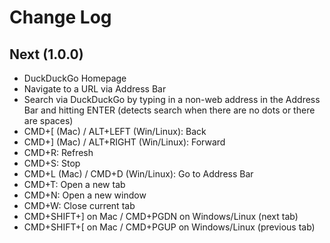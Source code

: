 # Change Log

## Next (1.0.0)

- DuckDuckGo Homepage
- Navigate to a URL via Address Bar
- Search via DuckDuckGo by typing in a non-web address in the Address Bar and hitting ENTER (detects search when there are no dots or there are spaces)
- CMD+[ (Mac) / ALT+LEFT (Win/Linux): Back
- CMD+] (Mac) / ALT+RIGHT (Win/Linux): Forward
- CMD+R: Refresh
- CMD+S: Stop
- CMD+L (Mac) / CMD+D (Win/Linux): Go to Address Bar
- CMD+T: Open a new tab
- CMD+N: Open a new window
- CMD+W: Close current tab
- CMD+SHIFT+] on Mac / CMD+PGDN on Windows/Linux (next tab)
- CMD+SHIFT+[ on Mac / CMD+PGUP on Windows/Linux (previous tab)
